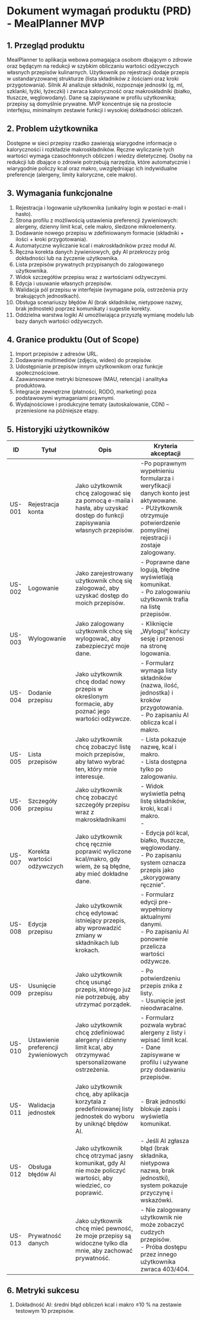# Dokument wymagań produktu (PRD) - MealPlanner MVP

## 1. Przegląd produktu
MealPlanner to aplikacja webowa pomagająca osobom dbającym o zdrowie oraz będącym na redukcji w szybkim obliczaniu wartości odżywczych własnych przepisów kulinarnych. Użytkownik po rejestracji dodaje przepis w ustandaryzowanej strukturze (lista składników z ilościami oraz kroki przygotowania). Silnik AI analizuje składniki, rozpoznaje jednostki (g, ml, szklanki, łyżki, łyżeczki) i zwraca kaloryczność oraz makroskładniki (białko, tłuszcze, węglowodany). Dane są zapisywane w profilu użytkownika; przepisy są domyślnie prywatne. MVP koncentruje się na prostocie interfejsu, minimalnym zestawie funkcji i wysokiej dokładności obliczeń.

## 2. Problem użytkownika
Dostępne w sieci przepisy rzadko zawierają wiarygodne informacje o kaloryczności i rozkładzie makroskładników. Ręczne wyliczanie tych wartości wymaga czasochłonnych obliczeń i wiedzy dietetycznej. Osoby na redukcji lub dbające o zdrowie potrzebują narzędzia, które automatycznie i wiarygodnie policzy kcal oraz makro, uwzględniając ich indywidualne preferencje (alergeny, limity kaloryczne, cele makro).

## 3. Wymagania funkcjonalne
1. Rejestracja i logowanie użytkownika (unikalny login w postaci e-mail i hasło).
2. Strona profilu z możliwością ustawienia preferencji żywieniowych: alergeny, dzienny limit kcal, cele makro, śledzone mikroelementy.
3. Dodawanie nowego przepisu w zdefiniowanym formacie (składniki + ilości + kroki przygotowania).
4. Automatyczne wyliczanie kcal i makroskładników przez moduł AI.
5. Ręczna korekta danych żywieniowych, gdy AI przekroczy próg dokładności lub na życzenie użytkownika.
6. Lista przepisów prywatnych przypisanych do zalogowanego użytkownika.
7. Widok szczegółów przepisu wraz z wartościami odżywczymi.
8. Edycja i usuwanie własnych przepisów.
9. Walidacja pól przepisu w interfejsie (wymagane pola, ostrzeżenia przy brakujących jednostkach).
10. Obsługa scenariuszy błędów AI (brak składników, nietypowe nazwy, brak jednostek) poprzez komunikaty i sugestie korekty.
11. Oddzielna warstwa logiki AI umożliwiająca przyszłą wymianę modelu lub bazy danych wartości odżywczych.

## 4. Granice produktu (Out of Scope)
1. Import przepisów z adresów URL.
2. Dodawanie multimediów (zdjęcia, wideo) do przepisów.
3. Udostępnianie przepisów innym użytkownikom oraz funkcje społecznościowe.
4. Zaawansowane metryki biznesowe (MAU, retencja) i analityka produktowa.
5. Integracje zewnętrzne (płatności, RODO, marketing) poza podstawowymi wymaganiami prawnymi.
6. Wydajnościowe i produkcyjne tematy (autoskalowanie, CDN) – przeniesione na późniejsze etapy.

## 5. Historyjki użytkowników
| ID | Tytuł | Opis | Kryteria akceptacji |
|----|-------|------|----------------------|
| US-001 | Rejestracja konta | Jako użytkownik chcę zalogować się za pomocą e-maila i hasła, aby uzyskać dostęp do funkcji zapisywania własnych przepisów. | -Po poprawnym wypełnieniu formularza i weryfikacji danych konto jest aktywowane.  <br/>- PUżytkownik otrzymuje potwierdzenie pomyślnej rejestracji i zostaje zalogowany.  |
| US-002 | Logowanie | Jako zarejestrowany użytkownik chcę się zalogować, aby uzyskać dostęp do moich przepisów. | - Poprawne dane logują, błędne wyświetlają komunikat. <br/>- Po zalogowaniu użytkownik trafia na listę przepisów. |
| US-003 | Wylogowanie | Jako zalogowany użytkownik chcę się wylogować, aby zabezpieczyć moje dane. | - Kliknięcie „Wyloguj” kończy sesję i przenosi na stronę logowania. |
| US-004 | Dodanie przepisu | Jako użytkownik chcę dodać nowy przepis w określonym formacie, aby poznać jego wartości odżywcze. | - Formularz wymaga listy składników (nazwa, ilość, jednostka) i kroków przygotowania. <br/>- Po zapisaniu AI oblicza kcal i makro. <br/> |
| US-005 | Lista przepisów | Jako użytkownik chcę zobaczyć listę moich przepisów, aby łatwo wybrać ten, który mnie interesuje. | - Lista pokazuje nazwę, kcal i makro. <br/>- Lista dostępna tylko po zalogowaniu. |
| US-006 | Szczegóły przepisu | Jako użytkownik chcę zobaczyć szczegóły przepisu wraz z makroskładnikami| - Widok wyświetla pełną listę składników, kroki, kcal i makro. <br/>- |
| US-007 | Korekta wartości odżywczych | Jako użytkownik chcę ręcznie poprawić wyliczone kcal/makro, gdy wiem, że są błędne, aby mieć dokładne dane. | - Edycja pól kcal, białko, tłuszcze, węglowodany. <br/>- Po zapisaniu system oznacza przepis jako „skorygowany ręcznie”. |
| US-008 | Edycja przepisu | Jako użytkownik chcę edytować istniejący przepis, aby wprowadzić zmiany w składnikach lub krokach. | - Formularz edycji pre-wypełniony aktualnymi danymi. <br/>- Po zapisaniu AI ponownie przelicza wartości odżywcze. |
| US-009 | Usunięcie przepisu | Jako użytkownik chcę usunąć przepis, którego już nie potrzebuję, aby utrzymać porządek. | - Po potwierdzeniu przepis znika z listy. <br/>- Usunięcie jest nieodwracalne. |
| US-010 | Ustawienie preferencji żywieniowych | Jako użytkownik chcę zdefiniować alergeny i dzienny limit kcal, aby otrzymywać spersonalizowane ostrzeżenia. | - Formularz pozwala wybrać alergeny z listy i wpisać limit kcal. <br/>- Dane zapisywane w profilu i używane przy dodawaniu przepisów. |
| US-011 | Walidacja jednostek | Jako użytkownik chcę, aby aplikacja korzytala z predefiniowanej listy jednostek do wyboru  by uniknąć błędów AI. |  <br/>- Brak jednostki blokuje zapis i wyświetla komunikat. |
| US-012 | Obsługa błędów AI | Jako użytkownik chcę otrzymać jasny komunikat, gdy AI nie może policzyć wartości, aby wiedzieć, co poprawić. | - Jeśli AI zgłasza błąd (brak składnika, nietypowa nazwa, brak jednostki), system pokazuje przyczynę i wskazówki. |
| US-013 | Prywatność danych | Jako użytkownik chcę mieć pewność, że moje przepisy są widoczne tylko dla mnie, aby zachować prywatność. | - Nie zalogowany użytkownik nie może zobaczyć cudzych przepisów. <br/>- Próba dostępu przez innego użytkownika zwraca 403/404. |


## 6. Metryki sukcesu
1. Dokładność AI: średni błąd obliczeń kcal i makro ≤10 % na zestawie testowym 10 przepisów.
